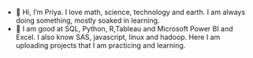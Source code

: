 - 👋 Hi, I’m Priya. I love math, science, technology and earth. I am always doing something, mostly soaked in learning.
- 👀 I am good at SQL, Python, R,Tableau and Microsoft Power BI and Excel. I also know SAS, javascript, linux and hadoop. Here I am uploading projects that I am practicing and learning.
